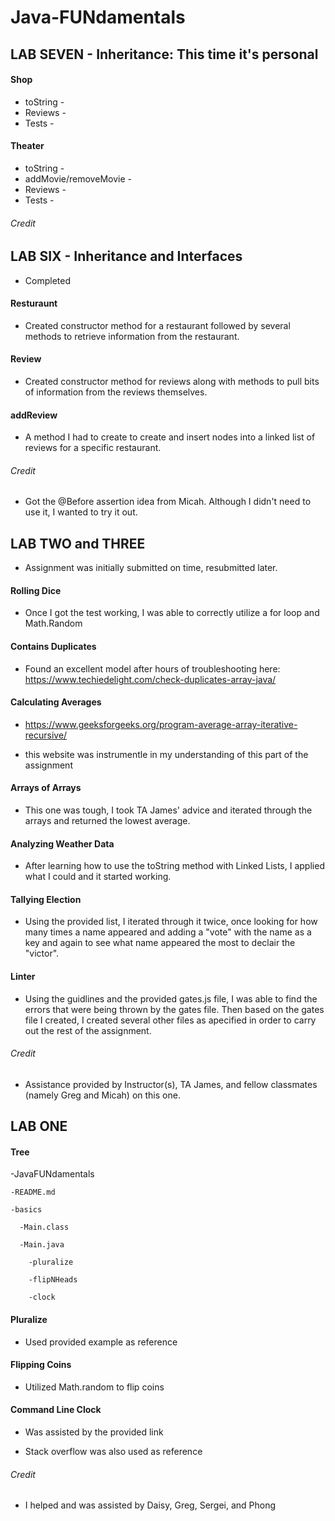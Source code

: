 # Java-FUNdamentals


## LAB SEVEN - Inheritance: This time it's personal


#### Shop

- toString - 
- Reviews - 
- Tests - 

#### Theater

- toString - 
- addMovie/removeMovie - 
- Reviews - 
- Tests - 


###### Credit



## LAB SIX - Inheritance and Interfaces

- Completed

#### Resturaunt

- Created constructor method for a restaurant followed by several methods to retrieve information from the restaurant.

#### Review

- Created constructor method for reviews along with methods to pull bits of information from the reviews themselves.

#### addReview

- A method I had to create to create and insert nodes into a linked list of reviews for a specific restaurant.

###### Credit

- Got the @Before assertion idea from Micah. Although I didn't need to use it, I wanted to try it out.



## LAB TWO and THREE

- Assignment was initially submitted on time, resubmitted later.

#### Rolling Dice

- Once I got the test working, I was able to correctly utilize a for loop and Math.Random

#### Contains Duplicates

- Found an excellent model after hours of troubleshooting here: https://www.techiedelight.com/check-duplicates-array-java/

#### Calculating Averages

- https://www.geeksforgeeks.org/program-average-array-iterative-recursive/

- this website was instrumentle in my understanding of this part of the assignment

#### Arrays of Arrays

- This one was tough, I took TA James' advice and iterated through the arrays and returned the lowest average.

#### Analyzing Weather Data

- After learning how to use the toString method with Linked Lists, I applied what I could and it started working.

#### Tallying Election

- Using the provided list, I iterated through it twice, once looking for how many times a name appeared and adding a "vote" with the name as a key and again to see what name appeared the most to declair the "victor".

#### Linter

- Using the guidlines and the provided gates.js file, I was able to find the errors that were being thrown by the gates file. Then based on the gates file I created, I created several other files as apecified in order to carry out the rest of the assignment.

###### Credit

- Assistance provided by Instructor(s), TA James, and fellow classmates (namely Greg and Micah) on this one.



## LAB ONE

#### Tree

-JavaFUNdamentals


    -README.md

    -basics

      -Main.class

      -Main.java

        -pluralize

        -flipNHeads
      
        -clock


#### Pluralize

- Used provided example as reference

#### Flipping Coins

- Utilized Math.random to flip coins

#### Command Line Clock

- Was assisted by the provided link

- Stack overflow was also used as reference

###### Credit
- I helped and was assisted by Daisy, Greg, Sergei, and Phong
